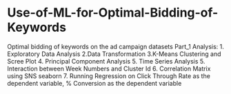 # Use-of-ML-for-Optimal-Bidding-of-Keywords
Optimal bidding of keywords on the ad campaign datasets 
Part_1 Analysis: 1. Exploratory Data Analysis 2.Data Transformation  3.K-Means Clustering and Scree Plot  4. Principal Component Analysis 5. Time Series Analysis 5. Interaction between Week Numbers and Cluster Id 6. Correlation Matrix using SNS seaborn  7. Running Regression on Click Through Rate as the dependent variable, % Conversion as the dependent variable
